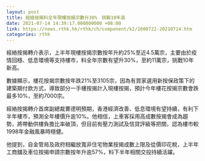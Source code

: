 ```yaml
---
layout: post
title: 經絡按揭料全年現樓按揭宗數升30%　挑戰10年高
date: 2021-07-14 14:39:17.000000000 +08:00
link: https://news.rthk.hk/rthk/ch/component/k2/1600722-20210714.htm
categories: rthk
---
```


經絡按揭轉介表示，上半年現樓按揭宗數按年升約25%至近4.5萬宗，主要由於疫情回穩、低息環境等支持樓市，料全年宗數有望升30%，至約11萬宗，挑戰10年新高。

數據顯示，樓花按揭宗數按年跌21%至3105宗，因為有買家選用新按保政策下的建築期付款方式，導致部分一手樓按揭計入現樓按揭，預計今年樓花按揭宗數會跌最多10%，至約7000宗。

經絡按揭轉介首席副總裁曹德明預期，香港經濟改善、低息環境有望持續，有利下半年樓市，預測全年樓價升逾10%。他相信，上車客採用高成數按揭會成為趨勢，將帶動供樓負擔比率破頂，但目前有壓力測試及信貸評級等把關，認為樓市較1998年金融風暴時穩健。

他提到，自金管局及政府相繼放寬非住宅物業按揭成數上限及從價印花稅，上半年工商舖及車位按揭申請宗數按年升逾57%，料下半年相關交投持續活躍。
